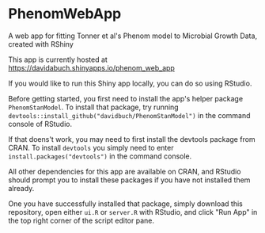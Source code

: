 # PhenomWebApp
A web app for fitting Tonner et al's Phenom model to Microbial Growth Data, created with RShiny

This app is currently hosted at https://davidabuch.shinyapps.io/phenom_web_app

If you would like to run this Shiny app locally, you can do so using RStudio.

Before getting started, you first need to install the app's helper package ```PhenomStanModel```.
To install that package, try running 
```devtools::install_github("davidbuch/PhenomStanModel")```
in the command console of RStudio. 

If that doens't work, you may need to first install the devtools package from CRAN.
To install ```devtools``` you simply need to enter
```install.packages("devtools")```
in the command console.

All other dependencies for this app are available on CRAN, and RStudio should prompt you to install these packages if you have not installed them already.

One you have successfully installed that package, simply download this repository, open either ```ui.R``` or ```server.R``` with RStudio, 
and click "Run App" in the top right corner of the script editor pane.
